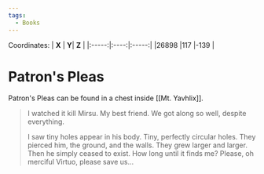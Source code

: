 ```yaml
---
tags:
  - Books
---
```


Coordinates:
| **X** | **Y**| **Z** |
|:-----:|:----:|:-----:|
|26898  |117   |-139  |

# Patron's Pleas

Patron's Pleas can be found in a chest inside [[Mt. Yavhlix]].

> I watched it kill Mirsu. My best friend. We got along so well, despite everything.
>
> I saw tiny holes appear in his body. Tiny, perfectly circular holes. They pierced him, the ground, and the walls. They grew larger and larger. Then he simply ceased to exist. How long until it finds me? Please, oh merciful Virtuo, please save us...



